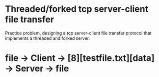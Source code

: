 # Threaded/forked tcp server-client file transfer
Practice problem, designing a tcp server-client file transfer protocol that implements a threaded and forked server.
# file -> Client -> [8][testfile.txt][data] -> Server -> file 
